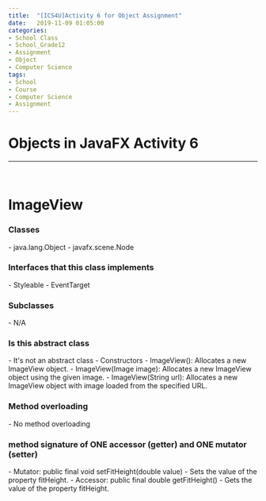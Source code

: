 ```yaml
---
title:  "[ICS4U]Activity 6 for Object Assignment"
date:   2019-11-09 01:05:00
categories:
- School Class
- School_Grade12
- Assignment
- Object
- Computer Science
tags:
- School
- Course
- Computer Science
- Assignment
---
```


<h1>Objects in JavaFX Activity 6</h1>

<hr>
<br>

# ImageView<br>
<h3>Classes</h3>
- java.lang.Object
- javafx.scene.Node
<h3>Interfaces that this class implements</h3>
- Styleable
- EventTarget
<h3>Subclasses</h3>
- N/A
<h3>Is this abstract class</h3>
- It's not an abstract class
- Constructors
        - ImageView(): Allocates a new ImageView object.
        - ImageView(Image image): Allocates a new ImageView object using the given image.
        - ImageView(String url): Allocates a new ImageView object with image loaded from the specified URL.
<h3>Method overloading</h3>
- No method overloading
<h3>method signature of ONE accessor (getter) and ONE mutator (setter)</h3>
- Mutator: public final void setFitHeight(double value)
    - Sets the value of the property fitHeight.
- Accessor: public final double getFitHeight()
    - Gets the value of the property fitHeight.
